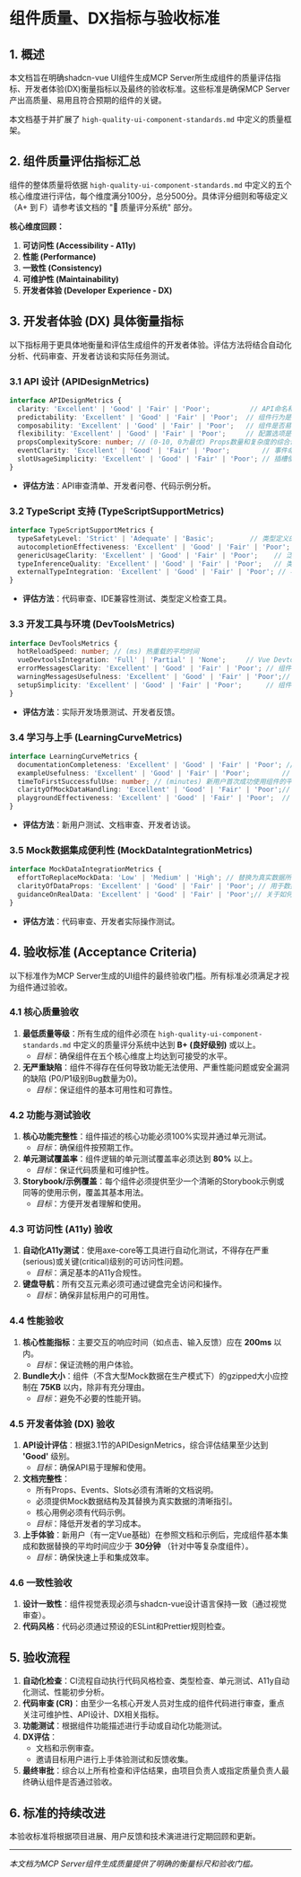 # 组件质量、DX指标与验收标准

## 1. 概述

本文档旨在明确shadcn-vue UI组件生成MCP Server所生成组件的质量评估指标、开发者体验(DX)衡量指标以及最终的验收标准。这些标准是确保MCP Server产出高质量、易用且符合预期的组件的关键。

本文档基于并扩展了 `high-quality-ui-component-standards.md` 中定义的质量框架。

## 2. 组件质量评估指标汇总

组件的整体质量将依据 `high-quality-ui-component-standards.md` 中定义的五个核心维度进行评估，每个维度满分100分，总分500分。具体评分细则和等级定义（A+ 到 F）请参考该文档的 "📏 质量评分系统" 部分。

**核心维度回顾：**
1.  **可访问性 (Accessibility - A11y)**
2.  **性能 (Performance)**
3.  **一致性 (Consistency)**
4.  **可维护性 (Maintainability)**
5.  **开发者体验 (Developer Experience - DX)**

## 3. 开发者体验 (DX) 具体衡量指标

以下指标用于更具体地衡量和评估生成组件的开发者体验。评估方法将结合自动化分析、代码审查、开发者访谈和实际任务测试。

### 3.1 API 设计 (APIDesignMetrics)

```typescript
interface APIDesignMetrics {
  clarity: 'Excellent' | 'Good' | 'Fair' | 'Poor';          // API命名和参数的清晰直观程度
  predictability: 'Excellent' | 'Good' | 'Fair' | 'Poor';  // 组件行为是否符合API预期
  composability: 'Excellent' | 'Good' | 'Fair' | 'Poor';   // 组件是否易于与其他组件组合使用
  flexibility: 'Excellent' | 'Good' | 'Fair' | 'Poor';     // 配置选项是否足够灵活以适应不同场景
  propsComplexityScore: number; // (0-10, 0为最优) Props数量和复杂度的综合评分
  eventClarity: 'Excellent' | 'Good' | 'Fair' | 'Poor';        // 事件命名和载荷的清晰度
  slotUsageSimplicity: 'Excellent' | 'Good' | 'Fair' | 'Poor'; // 插槽使用是否简单直观
}
```
- **评估方法**：API审查清单、开发者问卷、代码示例分析。

### 3.2 TypeScript 支持 (TypeScriptSupportMetrics)

```typescript
interface TypeScriptSupportMetrics {
  typeSafetyLevel: 'Strict' | 'Adequate' | 'Basic';         // 类型定义的严格性和覆盖度
  autocompletionEffectiveness: 'Excellent' | 'Good' | 'Fair' | 'Poor'; // IDE自动补全的准确性和速度
  genericUsageClarity: 'Excellent' | 'Good' | 'Fair' | 'Poor';    // 泛型参数的使用是否清晰易懂
  typeInferenceQuality: 'Excellent' | 'Good' | 'Fair' | 'Poor';   // 类型推断的准确性
  externalTypeIntegration: 'Excellent' | 'Good' | 'Fair' | 'Poor'; // 与外部类型或库集成的便利性
}
```
- **评估方法**：代码审查、IDE兼容性测试、类型定义检查工具。

### 3.3 开发工具与环境 (DevToolsMetrics)

```typescript
interface DevToolsMetrics {
  hotReloadSpeed: number; // (ms) 热重载的平均时间
  vueDevtoolsIntegration: 'Full' | 'Partial' | 'None';     // Vue Devtools中组件状态和props的可见性与可操作性
  errorMessagesClarity: 'Excellent' | 'Good' | 'Fair' | 'Poor'; // 组件相关错误信息的清晰度和可操作性
  warningMessagesUsefulness: 'Excellent' | 'Good' | 'Fair' | 'Poor';// 组件相关警告信息的有用性
  setupSimplicity: 'Excellent' | 'Good' | 'Fair' | 'Poor';      // 组件在项目中初始设置的简易程度
}
```
- **评估方法**：实际开发场景测试、开发者反馈。

### 3.4 学习与上手 (LearningCurveMetrics)

```typescript
interface LearningCurveMetrics {
  documentationCompleteness: 'Excellent' | 'Good' | 'Fair' | 'Poor'; // 核心文档（API, 示例）的完整性
  exampleUsefulness: 'Excellent' | 'Good' | 'Fair' | 'Poor';        // 提供示例的相关性和实用性
  timeToFirstSuccessfulUse: number; // (minutes) 新用户首次成功使用组件的平均时间
  clarityOfMockDataHandling: 'Excellent' | 'Good' | 'Fair' | 'Poor';// Mock数据结构及替换指引的清晰度
  playgroundEffectiveness: 'Excellent' | 'Good' | 'Fair' | 'Poor';  // 在线Playground的易用性和功能性 (如果提供)
}
```
- **评估方法**：新用户测试、文档审查、开发者访谈。

### 3.5 Mock数据集成便利性 (MockDataIntegrationMetrics)

```typescript
interface MockDataIntegrationMetrics {
  effortToReplaceMockData: 'Low' | 'Medium' | 'High'; // 替换为真实数据所需的工作量
  clarityOfDataProps: 'Excellent' | 'Good' | 'Fair' | 'Poor'; // 用于数据传入的Props是否清晰
  guidanceOnRealData: 'Excellent' | 'Good' | 'Fair' | 'Poor';// 关于如何接入真实数据的文档或示例质量
}
```
- **评估方法**：代码审查、开发者实际操作测试。

## 4. 验收标准 (Acceptance Criteria)

以下标准作为MCP Server生成的UI组件的最终验收门槛。所有标准必须满足才视为组件通过验收。

### 4.1 核心质量验收
1.  **最低质量等级**：所有生成的组件必须在 `high-quality-ui-component-standards.md` 中定义的质量评分系统中达到 **B+ (良好级别)** 或以上。
    *   *目标*：确保组件在五个核心维度上均达到可接受的水平。
2.  **无严重缺陷**：组件不得存在任何导致功能无法使用、严重性能问题或安全漏洞的缺陷 (P0/P1级别Bug数量为0)。
    *   *目标*：保证组件的基本可用性和可靠性。

### 4.2 功能与测试验收
1.  **核心功能完整性**：组件描述的核心功能必须100%实现并通过单元测试。
    *   *目标*：确保组件按预期工作。
2.  **单元测试覆盖率**：组件逻辑的单元测试覆盖率必须达到 **80%** 以上。
    *   *目标*：保证代码质量和可维护性。
3.  **Storybook/示例覆盖**：每个组件必须提供至少一个清晰的Storybook示例或同等的使用示例，覆盖其基本用法。
    *   *目标*：方便开发者理解和使用。

### 4.3 可访问性 (A11y) 验收
1.  **自动化A11y测试**：使用axe-core等工具进行自动化测试，不得存在严重(serious)或关键(critical)级别的可访问性问题。
    *   *目标*：满足基本的A11y合规性。
2.  **键盘导航**：所有交互元素必须可通过键盘完全访问和操作。
    *   *目标*：确保非鼠标用户的可用性。

### 4.4 性能验收
1.  **核心性能指标**：主要交互的响应时间（如点击、输入反馈）应在 **200ms** 以内。
    *   *目标*：保证流畅的用户体验。
2.  **Bundle大小**：组件（不含大型Mock数据在生产模式下）的gzipped大小应控制在 **75KB** 以内，除非有充分理由。
    *   *目标*：避免不必要的性能开销。

### 4.5 开发者体验 (DX) 验收
1.  **API设计评估**：根据3.1节的APIDesignMetrics，综合评估结果至少达到 **'Good'** 级别。
    *   *目标*：确保API易于理解和使用。
2.  **文档完整性**：
    *   所有Props、Events、Slots必须有清晰的文档说明。
    *   必须提供Mock数据结构及其替换为真实数据的清晰指引。
    *   核心用例必须有代码示例。
    *   *目标*：降低开发者的学习成本。
3.  **上手体验**：新用户（有一定Vue基础）在参照文档和示例后，完成组件基本集成和数据替换的平均时间应少于 **30分钟** （针对中等复杂度组件）。
    *   *目标*：确保快速上手和集成效率。

### 4.6 一致性验收
1.  **设计一致性**：组件视觉表现必须与shadcn-vue设计语言保持一致（通过视觉审查）。
2.  **代码风格**：代码必须通过预设的ESLint和Prettier规则检查。

## 5. 验收流程

1.  **自动化检查**：CI流程自动执行代码风格检查、类型检查、单元测试、A11y自动化测试、性能初步分析。
2.  **代码审查 (CR)**：由至少一名核心开发人员对生成的组件代码进行审查，重点关注可维护性、API设计、DX相关指标。
3.  **功能测试**：根据组件功能描述进行手动或自动化功能测试。
4.  **DX评估**：
    *   文档和示例审查。
    *   邀请目标用户进行上手体验测试和反馈收集。
5.  **最终审批**：综合以上所有检查和评估结果，由项目负责人或指定质量负责人最终确认组件是否通过验收。

## 6. 标准的持续改进

本验收标准将根据项目进展、用户反馈和技术演进进行定期回顾和更新。

---

*本文档为MCP Server组件生成质量提供了明确的衡量标尺和验收门槛。* 